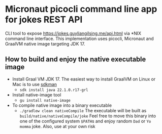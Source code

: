 # Micronaut picocli command line app for jokes REST API

CLI tool to expose https://jokes.guyliangilsing.me/api.html via *NIX command line interface. This implementation uses picocli,
Micronaut and GraalVM native image targeting JDK 17.

## How to build and enjoy the native executable image

- Install Graal VM JDK 17. The easiest way to install GraalVM on Linux or Mac is to use [sdkman](https://sdkman.io/)
  - `sdk install java 22.1.0.r17-grl`
- Install native-image tool
  - `gu install native-image`
- To compile native image into a binary executable
  - `./gradlew clean nativeCompile` The executable will be built as `build/native/nativeCompile/joke`
  Feel free to move this binary into one of the configured system `$PATH`s and enjoy random `Dad` or `Yo momma` joke. Also, use at your own risk




